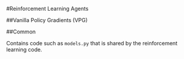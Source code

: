 #Reinforcement Learning Agents

##Vanilla Policy Gradients (VPG)

##Common

Contains code such as `models.py` that is shared by the reinforcement learning code.

